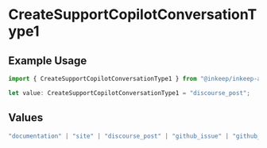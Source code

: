# CreateSupportCopilotConversationType1

## Example Usage

```typescript
import { CreateSupportCopilotConversationType1 } from "@inkeep/inkeep-analytics/models/components";

let value: CreateSupportCopilotConversationType1 = "discourse_post";
```

## Values

```typescript
"documentation" | "site" | "discourse_post" | "github_issue" | "github_discussion" | "stackoverflow_question" | "discord_forum_post" | "discord_message" | "custom_question_answer"
```